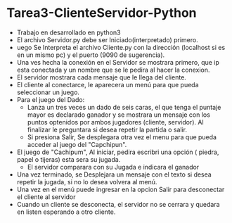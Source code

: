 # Tarea3-ClienteServidor-Python

  - Trabajo en desarrollado en python3
  - El archivo Servidor.py debe ser Iniciado(interpretado) primero.
  - uego Se Interpreta el archivo Cliente.py con la dirección (localhost si es en un mismo pc) y el puerto (9090 de sugerencia).
  - Una ves hecha la conexión en el Servidor se mostrara primero, que ip esta conectada y un nombre que se le pedira al hacer la conexion.
  - El servidor mostrara cada mensaje que le llega del cliente.
  - El cliente al conectarce, le aparecera un menú para que pueda seleccionar un juego.
  - Para el juego del Dado: 
    - Lanza un tres veces un dado de seis caras, el que tenga el puntaje mayor es declarado ganador y se mostrara un mensaje con los puntos optenidos por ambos jugadores (cliente, servidor). Al finalizar le preguntara si desea repetir la partida o salir.
    - Si presiona Salir, Se desplegara otra vez el menu para que pueda acceder al juego del "Capchipun".
  - El juego de "Cachipum", Al iniciar, pedira escribri una opción ( piedra, papel o tijeras) esta sera su jugada.
    - El servidor comparara con su Jugada e indicara el ganador
  - Una vez terminado, se Desplejara un mensaje con el texto si desea repetir la jugada, si no lo desea volvera al menú.
  - Una vez en el menú puede ingresar en la opcion Salir para desconectar el cliente al servidor
  - Cuando un cliente se desconecta, el servidor no se cerrara y quedara en listen esperando a otro cliente.
